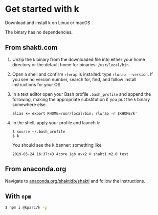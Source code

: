 # Get started with k



Download and install k
on Linux <i class="fab fa-linux"></i> 
or macOS <i class="fab fa-apple"></i>.

The binary has no dependencies.


## From shakti.com

1.  Unzip the `k` binary from the downloaded file into either your home directory or the default home for binaries: `/usr/local/bin`. 
2.  Open a shell and confirm `rlwrap` is installed: type `rlwrap --version`. If you see no version number, search for, find, and follow install instructions for your OS.
3.  In a text editor open your Bash profile `.bash_profile` and append the following, making the appropriate substitution if you put the `k` binary somewhere else.

    ```
    alias k='export KHOME=/usr/local/bin; rlwrap -r $KHOME/k'
    ```

4.  In the shell, apply your profile and launch k: 

    ```
    $ source ~/.bash_profile
    $ k
    ```

    You should see the k banner: something like

    ```
    2019-05-24 16:37:43 4core 1gb avx2 © shakti m2.0 test
    ```


## From anaconda.org 
Navigate to [anaconda.org/shaktidb/shakti](https://anaconda.org/shaktidb/shakti) and follow the instructions.


## With `npm` 

```bash
$ npm i @kparc/k -g
```

